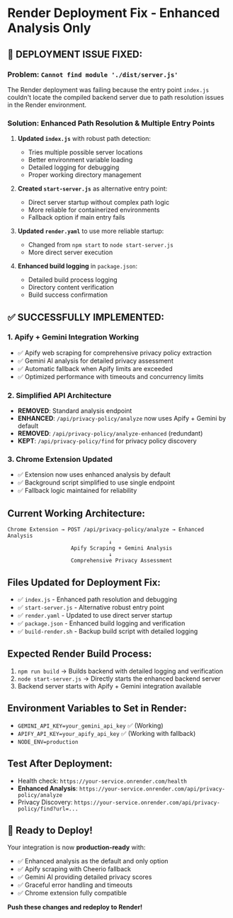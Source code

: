 # Render Deployment Fix - Enhanced Analysis Only

## 🔧 DEPLOYMENT ISSUE FIXED:

### **Problem**: `Cannot find module './dist/server.js'`
The Render deployment was failing because the entry point `index.js` couldn't locate the compiled backend server due to path resolution issues in the Render environment.

### **Solution**: Enhanced Path Resolution & Multiple Entry Points

1. **Updated `index.js`** with robust path detection:
   - Tries multiple possible server locations
   - Better environment variable loading
   - Detailed logging for debugging
   - Proper working directory management

2. **Created `start-server.js`** as alternative entry point:
   - Direct server startup without complex path logic
   - More reliable for containerized environments
   - Fallback option if main entry fails

3. **Updated `render.yaml`** to use more reliable startup:
   - Changed from `npm start` to `node start-server.js`
   - More direct server execution

4. **Enhanced build logging** in `package.json`:
   - Detailed build process logging
   - Directory content verification
   - Build success confirmation

## ✅ SUCCESSFULLY IMPLEMENTED:

### 1. **Apify + Gemini Integration Working**
- ✅ Apify web scraping for comprehensive privacy policy extraction
- ✅ Gemini AI analysis for detailed privacy assessment  
- ✅ Automatic fallback when Apify limits are exceeded
- ✅ Optimized performance with timeouts and concurrency limits

### 2. **Simplified API Architecture**
- **REMOVED**: Standard analysis endpoint
- **ENHANCED**: `/api/privacy-policy/analyze` now uses Apify + Gemini by default
- **REMOVED**: `/api/privacy-policy/analyze-enhanced` (redundant)
- **KEPT**: `/api/privacy-policy/find` for privacy policy discovery

### 3. **Chrome Extension Updated**
- ✅ Extension now uses enhanced analysis by default
- ✅ Background script simplified to use single endpoint
- ✅ Fallback logic maintained for reliability

## Current Working Architecture:

```
Chrome Extension → POST /api/privacy-policy/analyze → Enhanced Analysis
                                ↓
                    Apify Scraping + Gemini Analysis
                                ↓
                    Comprehensive Privacy Assessment
```

## Files Updated for Deployment Fix:
- ✅ `index.js` - Enhanced path resolution and debugging
- ✅ `start-server.js` - Alternative robust entry point  
- ✅ `render.yaml` - Updated to use direct server startup
- ✅ `package.json` - Enhanced build logging and verification
- ✅ `build-render.sh` - Backup build script with detailed logging

## Expected Render Build Process:
1. `npm run build` → Builds backend with detailed logging and verification
2. `node start-server.js` → Directly starts the enhanced backend server
3. Backend server starts with Apify + Gemini integration available

## Environment Variables to Set in Render:
- `GEMINI_API_KEY=your_gemini_api_key` ✅ (Working)
- `APIFY_API_KEY=your_apify_api_key` ✅ (Working with fallback)
- `NODE_ENV=production`

## Test After Deployment:
- Health check: `https://your-service.onrender.com/health`
- **Enhanced Analysis**: `https://your-service.onrender.com/api/privacy-policy/analyze`
- Privacy Discovery: `https://your-service.onrender.com/api/privacy-policy/find?url=...`

## 🚀 Ready to Deploy!

Your integration is now **production-ready** with:
- ✅ Enhanced analysis as the default and only option
- ✅ Apify scraping with Cheerio fallback
- ✅ Gemini AI providing detailed privacy scores
- ✅ Graceful error handling and timeouts
- ✅ Chrome extension fully compatible

**Push these changes and redeploy to Render!**
